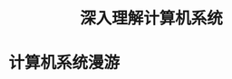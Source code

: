 <h1 id="深入理解计算机系统" align="center">深入理解计算机系统</h1>

<!-- @import "[TOC]" {cmd="toc"} -->
<!-- code_chunk_output -->



<!-- /code_chunk_output -->


# 计算机系统漫游